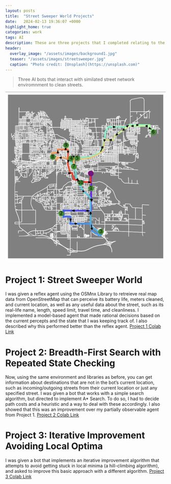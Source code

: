 ```yaml
---
layout: posts
title:  "Street Sweeper World Projects"
date:   2024-02-13 19:36:07 +0000
highlight_home: true
categories: work
tags: AI
description: These are three projects that I completed relating to the Street Sweeper World in my AI course.
header:
  overlay_image: "/assets/images/background1.jpg"
  teaser: "/assets/images/streetsweeper.jpg"
  caption: "Photo credit: [Unsplash](https://unsplash.com)"
---
```

> Three AI bots that interact with similated street network enviromnment to clean streets.

![Street Sweeper Map](/assets/images/map.png)

# Project 1: Street Sweeper World
I was given a reflex agent using the OSMnx Library to retreieve real map data from OpenStreetMap that can perceive its battery life, meters cleaned, and current location, as well as any useful data about the street, such as its real-life name, length, speed limit, travel time, and cleanliness. I implemented a model-based agent that made rational decisions based on the current percepts and the state that I was keeping track of. I also described why this performed better than the reflex agent.
[Project 1 Colab Link](https://colab.research.google.com/drive/193UnFif2DSnkNG1cDOMplGJQIPzUi73_?usp=sharing)
# Project 2: Breadth-First Search with Repeated State Checking
Now, using the same environment and libraries as before, you can get information about destinations that are not in the bot’s current location, such as incoming/outgoing streets from their current location or just any specified street. I was given a bot that works with a simple search algorithm, but directed to implement A* Search. To do so, I had to decide path costs and a heuristic and a way to deal with these accordingly. I also showed that this was an improvement over my partially observable agent from Project 1.
[Project 2 Colab Link](https://colab.research.google.com/drive/1kG-JS92EBF56bIjT8toniLZuTznN3uMs?usp=sharing)
# Project 3: Iterative Improvement Avoiding Local Optima
I was given a bot that implements an iterative improvement algorithm that attempts to avoid getting stuck in local minima (a hill-climbing algorithm), and asked to improve this basic approach with a different algorithm.
[Project 3 Colab Link](https://colab.research.google.com/drive/1D0nyi_Y8P5Uzqp1GwlHLSyy4GBUltop5?usp=sharing)
